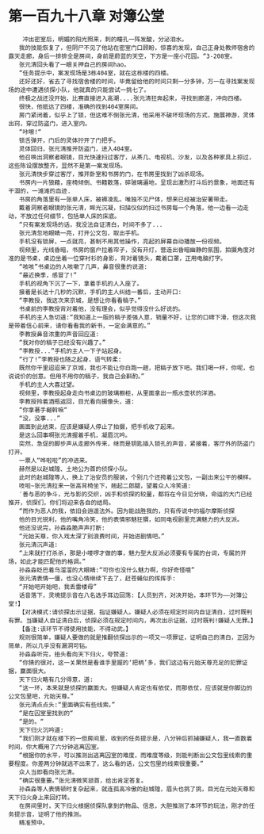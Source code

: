 # 第一百九十八章 对簿公堂
        冲出密室后，明媚的阳光照来，刺的瞳孔一阵发酸，分泌泪水。
       我的技能恢复了，但阴尸不见了他站在密室门口顾盼，惊喜的发现，自己正身处教师宿舍的露天走廊，身后一排排全是房间，身前是蔚蓝的天空，下方是一座小花园。“3-208室。
       张元清回头看了一眼关押自己的房间hao。
       “任务提示中，案发现场是3栋404室，就在这栋楼的四楼。
       还好还好，省去了寻找宿舍楼的时间，毕竟留给他的时间只剩一分多钟，万一在寻找案发现场的途中遭遇侦探小队，他就真的只能尝试一挑七了。
       终极之战还没开始，比赛直接进入高潮....张元清狂奔起来，寻找到廊道，冲向四楼。
       很快，他抵达了四楼，准确的找到404室房间。
       房门紧闭着，似乎上了锁，但这难不倒张元清，他采用不破坏现场的方式，施展神游，灵体出窍，穿过防盗门，进入室内。
       “咔嚓!“
       锁舌弹开，门后的灵体拧开了门把手。
       灵体回归，张元清推开防盗门，进入404室。
       他召唤出洞察者眼镜，目光快速扫过客厅，从茶几、电视机、沙发，以及各种家具上掠过，这些陈设摆放整齐，显然不是第一案发现场。
       张元清快步穿过客厅，推开卧室和书房的门，在书房里找到了凶杀现场。
       书房内一片狼藉，座椅倾倒、书籍散落，碎玻璃遍地，呈现出激烈打斗后的景象，地面还有干涸的，一滩滩的血迹.
       书房的角落里有一张单人床，被褥凌乱。唯独不见尸体，想来已经被治安署带走。
       戴着洞察者眼镜的张元清，眸光沉凝，扫描仪似的扫过书房每一个角落，他一边看一边走动，不放过任何细节，包括单人床的床底。
       “只有案发现场的话，我没法自证清白，时间不多了...
       张元清忽地眼睛一亮，打开公文包，取出手机。
       手机没有锁屏，一点就亮，甚制不用其他操作，亮起的屏幕自动播放一份视频。
       视频里，光线昏暗，书房的窗户拉着帘子，没有开灯，营造出昏暗幽静的氛围，拍摄角度对准的是书桌，桌边坐着一位穿衬衫的身影，背对着镜头，戴着口罩，正用电脑打字。
       “咳咳”书桌边的人咳嗽了几声，鼻音很重的说道:
       “最近换季，感冒了!”
       手机的视角下沉了一下，拿着手机的人入座了。
       接着是长达十几秒的沉默，手机的主人纠结一番后，主动开口:
       “李教授，我这次来京城，是想让你看看稿子。”
       书桌前的李教授背对着他，没有理会，似乎觉得没什么好说的。
       手机的主人急切道:“我知道上一版的稿子差强人意，销量不好，让您的口碑下滑，但这次我是带着信心前来，请你看看我的新书，一定会满意的。”
       李教授鼻音浓重的声音回应道:
       “我对你的稿子已经没有兴趣了。”
       “李教授...”手机的主人一下子站起身。
       “行了!”李教授也随之起身，语气转柔:
       既然你干里迢迢来了京城，我也不能让你白跑一趟，把稿子放下吧。我们喝一杯，你呢，也说说价的创意。但用不用你的稿子，我自己会斟酌。”
       手机的主人大喜过望。
       视频里，李教授起身走向书桌边的玻璃橱柜，从里面拿出一瓶水壶状的洋酒。
       李教授拎着酒瓶返回，目光看向摄像头，道:
       “你拿著手樾斡嘛“
       “没，没事...”
       画面到此结束，应该是嫌疑人停止了拍摄，把手机收了起来。
       是这么回事啊张元清握着手机，凝眉沉吟。
       突然，急促的脚步声从走廊外传来，继而是钥匙插入锁孔的声音，紧接着，客厅外的防盗门打开。
       一票人“哗啦啦”的冲进来。
       赫然是以赵城隍、土地公为首的侦探小队。
       此时的赵城隍等人，换上了治安员的服装，个别几个还挎着公文包，一副出来公干的模样。
       吱啦~张元清拉来一张高背椅坐下，翘起二郎腿，望着众人冷笑道:
       ′善与恶的争斗，光与影的交织，凶手和侦探的较量，都将在今日见分晓，命运的大门已经推开，侦探们，你们将迎来各自的结局。
       “而作为恶人的我，依旧会逍遥法外。因为能战胜我的，只有传说中的福尔摩斯侦探
       他的目光锐利，他的嘴角冷笑，他的表情邪魅狂猬，如同电视剧里充满魅力的大反派。
       他还没说完，孙森淼脆声声打断:
       “元始天尊，你入戏太深了别浪费时间，开始进剧情吧。”
       张元清沉声道:
       “上来就打打杀杀，那是小喽啰才做的事，魅力型大反派必须要有专属的台词，专属的开场，如此才能匹配他的格调。”
       孙淼淼眨巴着乌溜溜的大眼睛:“可你也没什么魅力啊，你好奇怪哦”
       张元清表情一僵，也没心情继续下去了，赶苍蝇似的挥挥手:
       “开始吧开始吧，我丢雷楼母”
       话音落下，灵境提示音在八名选手耳边回荡:【人员到齐，对决开始，本环节为——对簿公堂!】
       【对决模式:请侦探出示证据，指证嫌疑人。嫌疑人必须在规定时间内自证清白，过时既判有罪。当嫌疑人自证清白后，侦探必须在规定时间内，再次出示证据，过时既判!嫌疑人无罪。】
       【备注:该环节不得使用技能，不得动武。】
       规则很简单，嫌疑人要做的就是推翻侦探出示的一项又一项罪证，证明自己的清白，正因为简单，所以几乎没有漏洞可钻。
       孙淼淼听完，扭头看向天下归火，夸赞道:
       “你猜的很对，这一关果然是看谁手里握的‘把柄’多，我们这边有元始天尊充足的犯罪证据，赢面很大。
       天下归火略有几分得意，道:
       “这一环，本来就是侦探的赢面大。但嫌疑人肯定也有依仗，而那依仗，应该就是你脚边的公文包里吧，元始天尊。”
       张元清点点头:“里面确实有些线索。”
       “是在囚室里找到的“
       “是的。“
       天下归火沉吟道:
       “我们刚才就在楼下的一但房间里，收到的任务提示是，八分钟后抓捕嫌疑人，我一直数着时间，你大概用了六分钟逃离囚室。
       “根据你的水平，可以推测出逃离囚室的难度，而难度等级，则能判断出公文包里线索的重要程度。你差两分钟就逃不出来了，这么看的话，公文包里的线索很重要。”
       众人当即看向张元清。
       “确实很重要。”张元清微笑颔首，给出肯定答复。
       孙森淼等人表情顿时复杂起来，就连孤高冷傲的赵城隍，眉头也挑了挑，目光在元始天尊和天下归火身上来回打转。
       在房间里时，天下归火根据侦探队拿到的物品、信息，大胆推测了本环节的玩法，刚才的任务提示音，证明了他的推测。
       精准预中。